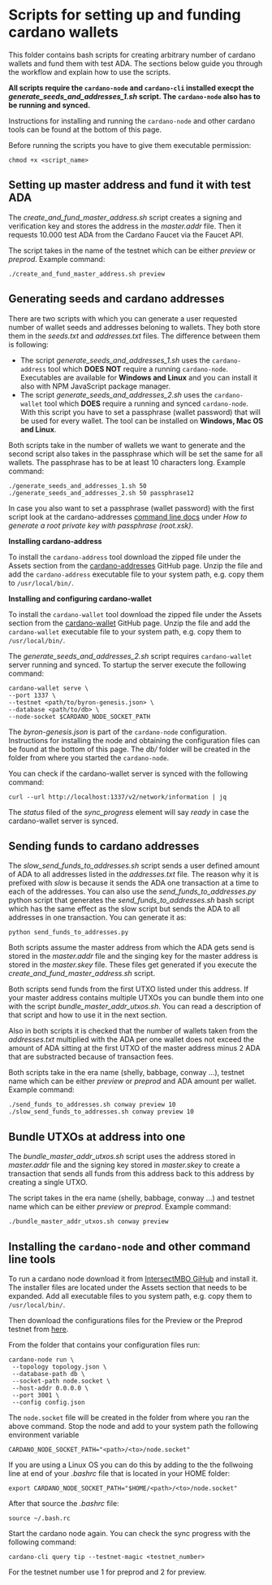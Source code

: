 
# Scripts for setting up and funding cardano wallets

This folder contains bash scripts for creating arbitrary number of cardano wallets and fund them with test ADA. The sections below guide you through the workflow and explain how to use the scripts. 

**All scripts require the `cardano-node` and `cardano-cli` installed execpt the *generate_seeds_and_addresses_1.sh* script. The `cardano-node` also has to be running and synced.** 

Instructions for installing and running the `cardano-node` and other cardano tools can be found at the bottom of this page. 

Before running the scripts you have to give them executable permission: 
```console
chmod +x <script_name>
```

Setting up master address and fund it with test ADA
---------------------------------------------------

The *create_and_fund_master_address.sh* script creates a signing and verification key and stores the address in the *master.addr* file. Then it requests 10.000 test ADA from the Cardano Faucet via the Faucet API. 

The script takes in the name of the testnet which can be either *preview* or *preprod*. Example command:
```console
./create_and_fund_master_address.sh preview
```

Generating seeds and cardano addresses
--------------------------------------

There are two scripts with which you can generate a user requested number of wallet seeds and addresses beloning to wallets. They both store them in the *seeds.txt* and *addresses.txt* files. The difference between them is following: 
* The script *generate_seeds_and_addresses_1.sh*  uses the `cardano-address` tool which **DOES NOT** require a running `cardano-node`. Executables are available for **Windows and Linux** and you can install it also with NPM JavaScript package manager. 
* The script *generate_seeds_and_addresses_2.sh* uses the `cardano-wallet` tool which **DOES** require a running and synced `cardano-node`. With this script you have to set a passphrase (wallet password) that will be used for every wallet. The tool can be installed on **Windows, Mac OS and Linux**. 

Both scripts take in the number of wallets we want to generate and the second script also takes in the passphrase which will be set the same for all wallets. The passphrase has to be at least 10 characters long. Example command:
```console
./generate_seeds_and_addresses_1.sh 50 
./generate_seeds_and_addresses_2.sh 50 passphrase12 
```

In case you also want to set a passphrase (wallet password) with the first script look at the cardano-addresses [command line docs](https://github.com/IntersectMBO/cardano-addresses?tab=readme-ov-file#command-line) under *How to generate a root private key with passphrase (root.xsk)*.

**Installing cardano-address**

To install the `cardano-address` tool download the zipped file under the Assets section from the [cardano-addresses](https://github.com/IntersectMBO/cardano-addresses/releases) GitHub page. Unzip the file and add the `cardano-address` executable file to your system path, e.g. copy them to `/usr/local/bin/`. 

**Installing and configuring cardano-wallet**

To install the `cardano-wallet` tool download the zipped file under the Assets section from the [cardano-wallet](https://github.com/cardano-foundation/cardano-wallet/releases) GitHub page. Unzip the file and add the `cardano-wallet` executable file to your system path, e.g. copy them to `/usr/local/bin/`. 

The *generate_seeds_and_addresses_2.sh* script requires `cardano-wallet` server running and synced. To startup the server execute the following command:
```console
cardano-wallet serve \
--port 1337 \
--testnet <path/to/byron-genesis.json> \
--database <path/to/db> \
--node-socket $CARDANO_NODE_SOCKET_PATH
```

The *byron-genesis.json* is part of the `cardano-node` configuration. Instructions for installing the node and obtaining the configuration files can be found at the bottom of this page. The *db/* folder will be created in the folder from where you started the `cardano-node`. 

You can check if the cardano-wallet server is synced with the following command:
```console
curl --url http://localhost:1337/v2/network/information | jq
```
The *status* filed of the *sync_progress* element will say *ready* in case the cardano-wallet server is synced. 

Sending funds to cardano addresses
----------------------------------

The *slow_send_funds_to_addresses.sh* script sends a user defined amount of ADA to all addresses listed in the *addresses.txt* file. The reason why it is prefixed with *slow* is because it sends the ADA one transaction at a time to each of the addresses. You can also use the *send_funds_to_addresses.py* python script that generates the *send_funds_to_addresses.sh* bash script which has the same effect as the slow script but sends the ADA to all addresses in one transaction. You can generate it as:
```console
python send_funds_to_addresses.py 
```

Both scripts assume the master address from which the ADA gets send is stored in the *master.addr* file and the singing key for the master address is stored in the *master.skey* file. These files get generated if you execute the *create_and_fund_master_address.sh* script. 

Both scripts send funds from the first UTXO listed under this address. If your master address contains multiple UTXOs you can bundle them into one with the script *bundle_master_addr_utxos.sh*. You can read a description of that script and how to use it in the next section. 

Also in both scripts it is checked that the number of wallets taken from the *addresses.txt* multiplied with the ADA per one wallet does not exceed the amount of ADA sitting at the first UTXO of the master address minus 2 ADA that are substracted because of transaction fees.  

Both scripts take in the era name (shelly, babbage, conway ...), testnet name which can be either *preview* or *preprod* and ADA amount per wallet. Example command: 
```console
./send_funds_to_addresses.sh conway preview 10
./slow_send_funds_to_addresses.sh conway preview 10  
```

Bundle UTXOs at address into one
--------------------------------

The *bundle_master_addr_utxos.sh* script uses the address stored in *master.addr* file and the signing key stored in *master.skey* to create a transaction that sends all funds from this address back to this address by creating a single UTXO. 

The script takes in the era name (shelly, babbage, conway ...) and testnet name which can be either *preview* or *preprod*. Example command: 
```console
./bundle_master_addr_utxos.sh conway preview
```

Installing the `cardano-node` and other command line tools
----------------------------------------------------------

To run a cardano node download it from [IntersectMBO GiHub](https://github.com/IntersectMBO/cardano-node/releases) and install it. The installer files are located under the Assets section that needs to be expanded. Add all executable files to you system path, e.g. copy them to `/usr/local/bin/`. 

Then download the configurations files for the Preview or the Preprod testnet from [here](https://book.world.dev.cardano.org/environments.html). 

From the folder that contains your configuration files run: 
```console
cardano-node run \
 --topology topology.json \
 --database-path db \
 --socket-path node.socket \
 --host-addr 0.0.0.0 \
 --port 3001 \
 --config config.json
```

The `node.socket` file will be created in the folder from where you ran the above command. 
Stop the node and add to your system path the following environment variable
```console
CARDANO_NODE_SOCKET_PATH="<path>/<to>/node.socket"
```
If you are using a Linux OS you can do this by adding to the the follwoing line at end of your *.bashrc* file that is located in your HOME folder: 
```console
export CARDANO_NODE_SOCKET_PATH="$HOME/<path>/<to>/node.socket"
```
After that source the *.bashrc* file:  
```console
source ~/.bash.rc
```

Start the cardano node again. You can check the sync progress with the following command:
```console
cardano-cli query tip --testnet-magic <testnet_number> 
```
For the testnet number use 1 for preprod and 2 for preview. 

